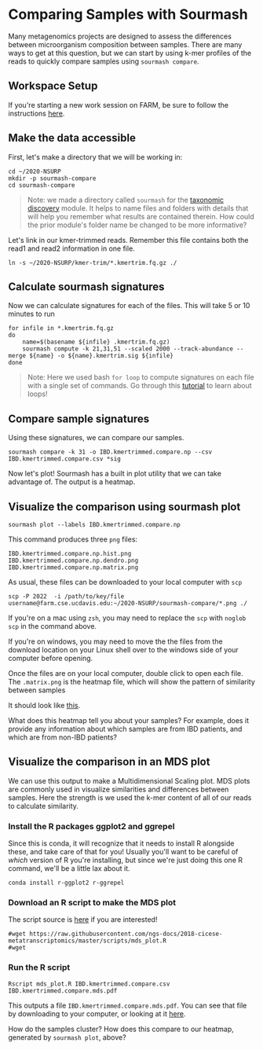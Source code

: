 Comparing Samples with Sourmash
===

Many metagenomics projects are designed to assess the differences between microorganism composition between samples.
There are many ways to get at this question, but we can start by using k-mer profiles of the reads to quickly compare samples using `sourmash compare`.

## Workspace Setup

If you're starting a new work session on FARM, be sure to follow the instructions [here](05.starting-a-work-session.md).

## Make the data accessible

First, let's make a directory that we will be working in:
```
cd ~/2020-NSURP
mkdir -p sourmash-compare
cd sourmash-compare
```

> Note: we made a directory called `sourmash` for the [taxonomic discovery](08.taxonomic-discovery-with-sourmash.md) module.
> It helps to name files and folders with details that will help you remember what results are contained therein.
> How could the prior module's folder name be changed to be more informative?

Let's link in our kmer-trimmed reads. Remember this file contains both the read1 and read2 information in one file.

```
ln -s ~/2020-NSURP/kmer-trim/*.kmertrim.fq.gz ./
```

## Calculate sourmash signatures

Now we can calculate signatures for each of the files. This will take 5 or 10 minutes to run

```
for infile in *.kmertrim.fq.gz
do
    name=$(basename ${infile} .kmertrim.fq.gz)
    sourmash compute -k 21,31,51 --scaled 2000 --track-abundance --merge ${name} -o ${name}.kmertrim.sig ${infile}
done
```

> Note: Here we used bash `for loop` to compute signatures on each file with a single set of commands.
> Go through this [tutorial](https://datacarpentry.org/shell-genomics/04-redirection/index.html) to learn about loops!


## Compare sample signatures

Using these signatures, we can compare our samples.

```
sourmash compare -k 31 -o IBD.kmertrimmed.compare.np --csv IBD.kmertrimmed.compare.csv *sig
```

Now let's plot! Sourmash has a built in plot utility that we can take advantage of.
The output is a heatmap.


## Visualize the comparison using sourmash plot

```
sourmash plot --labels IBD.kmertrimmed.compare.np
```

This command produces three `png` files:
```
IBD.kmertrimmed.compare.np.hist.png
IBD.kmertrimmed.compare.np.dendro.png
IBD.kmertrimmed.compare.np.matrix.png
```

As usual, these files can be downloaded to your local computer with `scp`
```
scp -P 2022  -i /path/to/key/file username@farm.cse.ucdavis.edu:~/2020-NSURP/sourmash-compare/*.png ./
```
If you're on a mac using `zsh`, you may need to replace the `scp` with `noglob scp` in the command above.

If you're on windows, you may need to move the the files from the download location on your Linux shell over to the windows side of your computer before opening.

Once the files are on your local computer, double click to open each file. 
The `.matrix.png` is the heatmap file, which will show the pattern of similarity between samples

It should look like [this](_static/IBD.kmertrimmed.compare.np.matrix.png).

What does this heatmap tell you about your samples?
For example, does it provide any information about which samples are from IBD patients, and which are from non-IBD patients?

## Visualize the comparison in an MDS plot

We can use this output to make a Multidimensional Scaling plot. MDS plots are
commonly used in visualize similarities and differences between samples.
Here the strength is we used the k-mer content of all of our reads to calculate similarity.

### Install the R packages ggplot2 and ggrepel

Since this is conda, it will recognize that it needs to install R alongside these, and take care of that for you!
Usually you'll want to be careful of _which_ version of R you're installing, but since we're just doing this one R command, we'll be a little lax about it.

```
conda install r-ggplot2 r-ggrepel 
```

### Download an R script to make the MDS plot

The script source is [here](https://raw.githubusercontent.com/ngs-docs/2018-cicese-metatranscriptomics/master/scripts/mds_plot.R) if you are interested!
```
#wget https://raw.githubusercontent.com/ngs-docs/2018-cicese-metatranscriptomics/master/scripts/mds_plot.R
#wget
```

### Run the R script
```
Rscript mds_plot.R IBD.kmertrimmed.compare.csv IBD.kmertrimmed.compare.mds.pdf
```

This outputs a file `IBD.kmertrimmed.compare.mds.pdf`.
You can see that file by downloading to your computer, or looking at it [here](_static/IBD.kmertrimmed.compare.mds.pdf).

How do the samples cluster? How does this compare to our heatmap, generated by `sourmash plot`, above?

